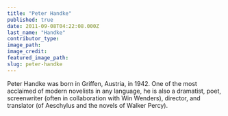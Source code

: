 ```yaml
---
title: "Peter Handke"
published: true
date: 2011-09-08T04:22:08.000Z
last_name: "Handke"
contributor_type:
image_path:
image_credit:
featured_image_path:
slug: peter-handke
---
```


Peter Handke was born in Griffen, Austria, in 1942. One of the most acclaimed of modern novelists in any language, he is also a dramatist, poet, screenwriter (often in collaboration with Win Wenders), director, and translator (of Aeschylus and the novels of Walker Percy).

